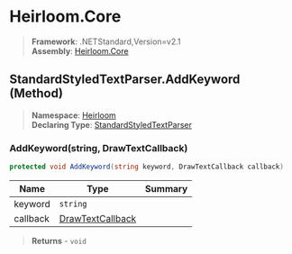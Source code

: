 # Heirloom.Core

> **Framework**: .NETStandard,Version=v2.1  
> **Assembly**: [Heirloom.Core][0]

## StandardStyledTextParser.AddKeyword (Method)

> **Namespace**: [Heirloom][0]  
> **Declaring Type**: [StandardStyledTextParser][1]

### AddKeyword(string, DrawTextCallback)

```cs
protected void AddKeyword(string keyword, DrawTextCallback callback)
```

| Name     | Type                  | Summary |
|----------|-----------------------|---------|
| keyword  | `string`              |         |
| callback | [DrawTextCallback][2] |         |

> **Returns** - `void`

[0]: ../../../Heirloom.Core.md
[1]: ../StandardStyledTextParser.md
[2]: ../DrawTextCallback.md
